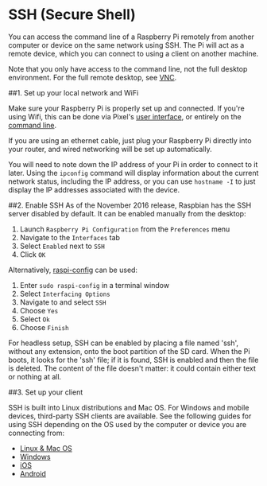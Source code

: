 # SSH (Secure Shell)

You can access the command line of a Raspberry Pi remotely from another computer or device on the same network using SSH. The Pi will act as a remote device, which you can connect to using a client on another machine. 

Note that you only have access to the command line, not the full desktop environment. For the full remote desktop, see [VNC](../vnc/README.md).

##1. Set up your local network and WiFi

Make sure your Raspberry Pi is properly set up and connected. If you're using Wifi, this can be done via Pixel's [user interface](../../configuration/wireless/README.md), or entirely on the [command line](../../configuration/wireless/wireless-cli.md). 

If you are using an ethernet cable, just plug your Raspberry Pi directly into your router, and wired networking will be set up automatically.

You will need to note down the IP address of your Pi in order to connect to it later. Using the `ipconfig` command will display information about the current network status, including the IP address, or you can use `hostname -I` to just display the IP addresses associated with the device.

##2. Enable SSH
As of the November 2016 release, Raspbian has the SSH server disabled by default. It can be enabled manually from the desktop:

1. Launch `Raspberry Pi Configuration` from the `Preferences` menu
1. Navigate to the `Interfaces` tab
1. Select `Enabled` next to `SSH`
1. Click `OK`

Alternatively, [raspi-config](../../configuration/raspi-config.md) can be used:

1. Enter `sudo raspi-config` in a terminal window
1. Select `Interfacing Options`
1. Navigate to and select `SSH`
1. Choose `Yes` 
1. Select `Ok`
1. Choose `Finish`

For headless setup, SSH can be enabled by placing a file named 'ssh', without any extension, onto the boot partition of the SD card. When the Pi boots, it looks for the 'ssh' file; if it is found, SSH is enabled and then the file is deleted. The content of the file doesn't matter: it could contain either text or nothing at all.

##3. Set up your client

SSH is built into Linux distributions and Mac OS. For Windows and mobile devices, third-party SSH clients are available. See the following guides for using SSH depending on the OS used by the computer or device you are connecting from:

- [Linux & Mac OS](unix.md)
- [Windows](windows.md)
- [iOS](ios.md)
- [Android](android.md)

